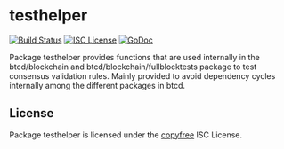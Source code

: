 testhelper
==========

[![Build Status](https://github.com/tinyverse-web3/btcd/workflows/Build%20and%20Test/badge.svg)](https://github.com/tinyverse-web3/btcd/actions)
[![ISC License](http://img.shields.io/badge/license-ISC-blue.svg)](http://copyfree.org)
[![GoDoc](https://img.shields.io/badge/godoc-reference-blue.svg)](https://pkg.go.dev/github.com/tinyverse-web3/btcd/blockchain/testhelper)

Package testhelper provides functions that are used internally in the
btcd/blockchain and btcd/blockchain/fullblocktests package to test consensus
validation rules.  Mainly provided to avoid dependency cycles internally among
the different packages in btcd.

## License

Package testhelper is licensed under the [copyfree](http://copyfree.org) ISC
License.
